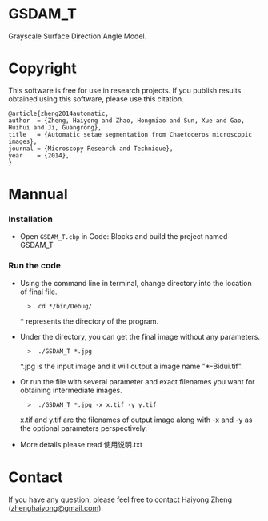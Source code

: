 GSDAM_T
=======

Grayscale Surface Direction Angle Model.


Copyright
==========

This software is free for use in research projects. If you publish
results obtained using this software, please use this citation.

    @article{zheng2014automatic,
    author  = {Zheng, Haiyong and Zhao, Hongmiao and Sun, Xue and Gao, Huihui and Ji, Guangrong},
    title   = {Automatic setae segmentation from Chaetoceros microscopic images},
    journal = {Microscopy Research and Technique},
    year    = {2014},
    }

Mannual
========


### Installation

* Open `GSDAM_T.cbp` in Code::Blocks and build the project named GSDAM_T

### Run the code
* Using the command line in terminal, change directory into the location of final file.

		>  cd */bin/Debug/

  \* represents the directory of the program. 
  

* Under the directory, you can get the final image without any parameters. 

		>  ./GSDAM_T *.jpg 

  \*.jpg is the input image and it will output a image name "*-Bidui.tif".

* Or run the file with several parameter and exact filenames you want for obtaining intermediate images.

		>  ./GSDAM_T *.jpg -x x.tif -y y.tif

  x.tif and y.tif are the filenames of output image along with -x and -y as the optional parameters perspectively.

* More details please read 使用说明.txt 


Contact
=======

If you have any question, please feel free to contact Haiyong Zheng (zhenghaiyong@gmail.com).
